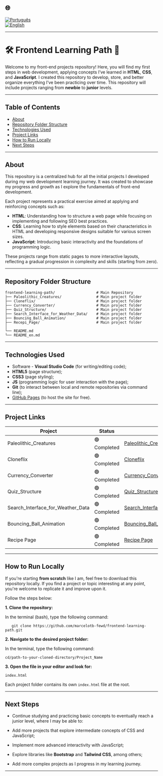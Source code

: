 ## 🌐
[![Português](https://img.shields.io/badge/-Português-green)](README.md)  
[![English](https://img.shields.io/badge/-English-blue)](README_en.md)

---

# 🛠️ Frontend Learning Path 🧱

Welcome to my front-end projects repository! Here, you will find my first steps in web development, applying concepts I’ve learned in **HTML**, **CSS**, and **JavaScript**. I created this repository to develop, store, and better organize everything I’ve been practicing over time. This repository will include projects ranging from **newbie** to **junior** levels.

---

## Table of Contents

- [About](#about)
- [Repository Folder Structure](#repository-folder-structure)
- [Technologies Used](#technologies-used)
- [Project Links](#project-links)
- [How to Run Locally](#how-to-run-locally)
- [Next Steps](#next-steps)

---

## About

This repository is a centralized hub for all the initial projects I developed during my web development learning journey. It was created to showcase my progress and growth as I explore the fundamentals of front-end development.

Each project represents a practical exercise aimed at applying and reinforcing concepts such as:

- **HTML**: Understanding how to structure a web page while focusing on implementing and following SEO best practices.  
- **CSS**: Learning how to style elements based on their characteristics in HTML and developing responsive designs suitable for various screen sizes.  
- **JavaScript**: Introducing basic interactivity and the foundations of programming logic.

These projects range from static pages to more interactive layouts, reflecting a gradual progression in complexity and skills (starting from zero).

---

## Repository Folder Structure
```
frontend-learning-path/                   # Main Repository
├── Paleolithic_Creatures/                # Main project folder
├── Cloneflix/                            # Main project folder
├── Currency_Converter/                   # Main project folder
├── Quiz_Structure/                       # Main project folder
├── Search_Interface_for_Weather_Data/    # Main project folder
├── Bouncing_Ball_Animation/              # Main project folder
├── Recepi_Page/                          # Main project folder
│              
└── README.md             
└── README_en.md
```
---

## Technologies Used

- Software - **Visual Studio Code** (for writing/editing code);
- **HTML5** (page structure);
- **CSS3** (page styling);
- **JS** (programming logic for user interaction with the page);
- **Git** (to interact between local and remote repositories via command line);
- [GitHub Pages](https://pages.github.com/) (to host the site for free).

---

## Project Links

| Project                  | Status        | Link                                                    |
|--------------------------|---------------|---------------------------------------------------------|
| Paleolithic_Creatures              | 🟢 Completed  | [Paleolithic_Creatures](https://marcelotb-fewd.github.io/frontend-learning-path/Project_Paleolithic_Creatures/) |
| Cloneflix              | 🟢 Completed  | [Cloneflix](https://marcelotb-fewd.github.io/frontend-learning-path/Project_Cloneflix/) |
| Currency_Converter              | 🟢 Completed  | [Currency_Converter](https://marcelotb-fewd.github.io/frontend-learning-path/Project_Currency_Converter/) |
| Quiz_Structure              | 🟢 Completed  | [Quiz_Structure](https://marcelotb-fewd.github.io/frontend-learning-path/Project_Quiz_Structure/) |
| Search_Interface_for_Weather_Data              | 🟢 Completed  | [Search_Interface_for_Weather_Data](https://marcelotb-fewd.github.io/frontend-learning-path/Project_Search_Interface_for_Weather_Data/) |
| Bouncing_Ball_Animation              | 🟢 Completed  | [Bouncing_Ball_Animation](https://marcelotb-fewd.github.io/frontend-learning-path/Project_Bouncing_Ball_Animation/) |
| Recipe Page              | 🟢 Completed  | [Recipe Page](https://marcelotb-fewd.github.io/frontend-learning-path/Project_Recipe_Page/) |

---

## How to Run Locally

If you're starting **from scratch** like I am, feel free to download this repository locally. If you find a project or topic interesting at any point, you're welcome to replicate it and improve upon it.

Follow the steps below:

**1. Clone the repository:**

In the terminal (bash), type the following command:
```
   git clone https://github.com/marcelotb-fewd/frontend-learning-path.git
   ```

**2. Navigate to the desired project folder:**

In the terminal, type the following command:
```
cd/path-to-your-cloned-directory/Project_Name
```

**3. Open the file in your editor and look for:**
```
index.html
```
Each project folder contains its own `index.html` file at the root.

---

## Next Steps

- Continue studying and practicing basic concepts to eventually reach a junior level, where I may be able to:

- Add more projects that explore intermediate concepts of CSS and JavaScript;  
- Implement more advanced interactivity with JavaScript;  
- Explore libraries like **Bootstrap** and **Tailwind CSS**, among others;  
- Add more complex projects as I progress in my learning journey.

---